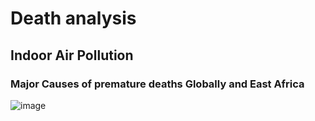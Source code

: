 # Death analysis 
## Indoor Air Pollution
### Major Causes of premature deaths Globally and East Africa
![image](https://github.com/Nyotabenson/WHO_Air_Pollution/assets/112963428/0179185e-08a7-4394-bce8-6a0d59e6ed85)

